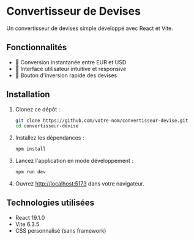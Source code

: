 # Convertisseur de Devises

Un convertisseur de devises simple développé avec React et Vite.

## Fonctionnalités

- 🔄 Conversion instantanée entre EUR et USD
- 💱 Interface utilisateur intuitive et responsive
- 🔀 Bouton d'inversion rapide des devises

## Installation

1. Clonez ce dépôt :
   ```bash
   git clone https://github.com/votre-nom/convertisseur-devise.git
   cd convertisseur-devise
   ```

2. Installez les dépendances :
   ```bash
   npm install
   ```

3. Lancez l'application en mode développement :
   ```bash
   npm run dev
   ```
   
4. Ouvrez [http://localhost:5173](http://localhost:5173) dans votre navigateur.

## Technologies utilisées

- React 19.1.0
- Vite 6.3.5
- CSS personnalisé (sans framework)

